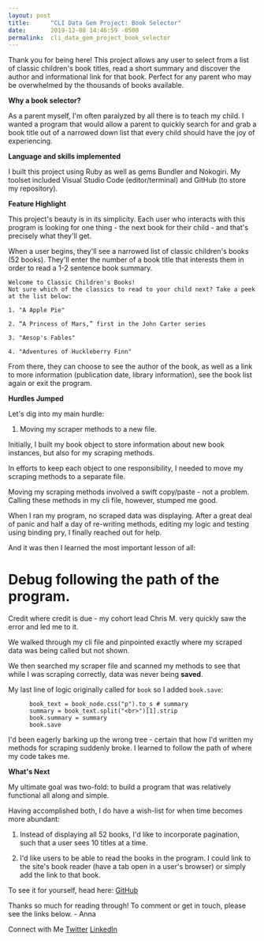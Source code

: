 ```yaml
---
layout: post
title:      "CLI Data Gem Project: Book Selector"
date:       2019-12-08 14:46:59 -0500
permalink:  cli_data_gem_project_book_selector
---
```



Thank you for being here! This project allows any user to select from a list of classic children's book titles, read a short summary and discover the author and informational link for that book. Perfect for any parent who may be overwhelmed by the thousands of books available.

**Why a book selector?**

As a parent myself, I'm often paralyzed by all there is to teach my child. I wanted a program that would allow a parent to quickly search for and grab a book title out of a narrowed down list that every child should have the joy of experiencing.

**Language and skills implemented**

I built this project using Ruby as well as gems Bundler and Nokogiri. My toolset included Visual Studio Code (editor/terminal) and GitHub (to store my repository).

**Feature Highlight** 

This project's beauty is in its simplicity. Each user who interacts with this program is looking for one thing - the next book for their child - and that's precisely what they'll get.

When a user begins, they'll see a narrowed list of classic children's books (52 books). They'll enter the number of a book title that interests them in order to read a 1-2 sentence book summary. 

```
Welcome to Classic Children's Books!
Not sure which of the classics to read to your child next? Take a peek at the list below:

1. "A Apple Pie"

2. “A Princess of Mars,” first in the John Carter series

3. "Aesop's Fables"

4. "Adventures of Huckleberry Finn"
```

From there, they can choose to see the author of the book, as well as a link to more information (publication date, library information), see the book list again or exit the program.

**Hurdles Jumped** 

Let's dig into my main hurdle:

1) Moving my scraper methods to a new file.

Initially, I built my book object to store information about new book instances, but also for my scraping methods. 

In efforts to keep each object to one responsibility, I needed to move my scraping methods to a separate file.

Moving my scraping methods involved a swift copy/paste - not a problem. Calling these methods in my cli file, however, stumped me good.

When I ran my program, no scraped data was displaying. After a great deal of panic and half a day of re-writing methods, editing my logic and testing using binding pry, I finally reached out for help.

And it was then I learned the most important lesson of all:

# Debug following the path of the program.

Credit where credit is due - my cohort lead Chris M. very quickly saw the error and led me to it.

We walked through my cli file and pinpointed exactly where my scraped data was being called but not shown. 

We then searched my scraper file and scanned my methods to see that while I was scraping correctly, data was never being **saved**.

My last line of logic originally called for `book` so I added `book.save`:

```
      book_text = book_node.css("p").to_s # summary
      summary = book_text.split("<br>")[1].strip
      book.summary = summary
      book.save
```

I'd been eagerly barking up the wrong tree - certain that how I'd written my methods for scraping suddenly broke. I learned to follow the path of where my code takes me.

**What's Next**

My ultimate goal was two-fold: to build a program that was relatively functional all along and simple. 

Having accomplished both, I do have a wish-list for when time becomes more abundant:

1) Instead of displaying all 52 books, I'd like to incorporate pagination, such that a user sees 10 titles at a time.

2) I'd like users to be able to read the books in the program. I could link to the site's book reader (have a tab open in a user's browser) or simply add the link to that book.

To see it for yourself, head here: [GitHub](https://github.com/AnnaWijetunga/book-selector-CLI)

Thanks so much for reading through! To comment or get in touch, please see the links below. - Anna

Connect with Me [Twitter](https://twitter.com/AnnaWijetunga) [LinkedIn](https://www.linkedin.com/in/annatattan/)
